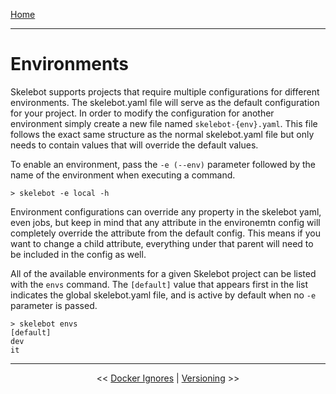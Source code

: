 [Home](index.md)

---

# Environments

Skelebot supports projects that require multiple configurations for different environments. The skelebot.yaml file will serve as the default configuration for your project. In order to modify the configuration for another environment simply create a new file named `skelebot-{env}.yaml`. This file follows the exact same structure as the normal skelebot.yaml file but only needs to contain values that will override the default values.

To enable an environment, pass the `-e (--env)` parameter followed by the name of the environment when executing a command.

```
> skelebot -e local -h
```

Environment configurations can override any property in the skelebot yaml, even jobs, but keep in mind that any attribute in the environemtn config will completely override the attribute from the default config. This means if you want to change a child attribute, everything under that parent will need to be included in the config as well.

All of the available environments for a given Skelebot project can be listed with the `envs` command. The `[default]` value that appears first in the list indicates the global skelebot.yaml file, and is active by default when no `-e` parameter is passed.

```
> skelebot envs
[default]
dev
it
```

---

<center><< <a href="docker-ignores.html">Docker Ignores</a>  |  <a href="versioning.html">Versioning</a> >></center>
